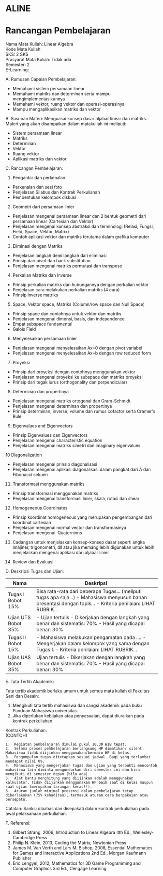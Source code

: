 # ALINE
# Rancangan Pembelajaran

Nama Mata Kuliah: Linear Algebra  
Kode Mata Kuliah:  
SKS: 2 SKS  
Prasyarat Mata Kuliah: Tidak ada  
Semester: 2  
E-Learning: -

A. Rumusan Capaian Pembelajaran:
- Memahami sistem persamaan linear
- Memahami matriks dan determinan serta mampu mengimplementasikannya
- Memahami vektor, ruang vektor dan operasi-operasinya
- Mampu mengaplikasikan matriks dan vektor

B. Susunan Materi:
Menguasai konsep dasar aljabar linear dan matriks.
Materi yang akan disampaikan dalam matakuliah ini meliputi:
- Sistem persamaan linear
- Matriks
- Determinan
- Vektor
- Ruang vektor
- Aplikasi matriks dan vektor

C. Rancangan Pembelajaran:

1.  Pengantar dan perkenalan
- Perkenalan dan sesi foto
- Penjelasan Silabus dan Kontrak Perkuliahan
- Pembentukan kelompok diskusi

2.  Geometri dari persamaan linier
- Penjelasan mengenai persamaan linear dan 2 bentuk geometri dari persamaan linear (Cartesian dan Vektor)
- Penjelasan mengenai konsep abstraksi dan terminologi (Relasi, Fungsi, Field, Space, Vektor, Matrix)
- Contoh aplikasi vektor dan matriks terutama dalam grafika komputer 

3.  Eliminasi dengan Matriks
- Penjelasan langkah demi langkah dari eliminasi
- Prinsip dari pivot dan back substitution
- Penjelasan mengenai matriks permutasi dan transpose

4.  Perkalian Matriks dan Inverse
- Prinsip perkalian matriks dan hubungannya dengan perkalian vektor
- Penjelasan cara melakukan perkalian matriks (4 cara)
- Prinsip inverse matriks

5.  Space, Vektor space, Matriks (Column/row space dan Null Space)
- Prinsip space dan contohnya untuk vektor dan matriks
- Penjelasan mengenai dimensi, basis, dan independence
- Empat subspace fundamental
- Galois Field

6.  Menyelesaikan persamaan linier
- Penjelasan mengenai menyelesaikan Ax=0 dengan pivot variabel
- Penjelasan mengenai menyelesaikan Ax=b dengan row reduced form

7.  Proyeksi
- Prinsip dari proyeksi dengan contohnya menggunakan vektor
- Penjelasan mengenai proyeksi ke subspace dan matriks proyeksi
- Prinsip dari tegak lurus (orthogonality dan perpendicular)

8.  Determinan dan propertinya
- Penjelasan mengenai matriks ortogonal dan Gram-Schmidt
- Penjelasan mengenai determinan dan propertinya
- Prinsip determinan, inverse, volume dan rumus cofactor serta Cramer's Rule

9. Eigenvalues and Eigenvectors
- Prinsip Eigenvalues dan Eigenvectors
- Penjelasan mengenai characteristic equation
- Penjelasan mengenai matriks simetri dan imaginary eigenvalues

10 Diagonalization
- Penjelasan mengenai prinsip diagonalisasi
- Penjelasan mengenai aplikasi diagonalisasi dalam pangkat dari A dan Fibonacci sekuen

11. Transformasi menggunakan matriks
- Prinsip transformasi menggunakan matriks
- Penjelasan mengenai transformasi linier, skala, rotasi dan shear

12. Homogeneous Coordinates
- Prinsip koordinat homogeneous yang merupakan pengembangan dari koordinat cartesian
- Penjelasan mengenai normal vector dan transformasinya
- Penjelasan mengenai  Quaternions

13.  Cadangan untuk menjelaskan konsep-konsep dasar seperti angka imajiner, trigonometri, dll atau jika memang lebih digunakan untuk lebih menjelaskan mengenai aplikasi dari aljabar linier

14.  Review dan Evaluasi

D. Deskripsi Tugas dan Ujian:

| Nama                 | Deskripsi                                                                                                                                                      |
|----------------------|----------------------------------------------------------------------------------------------------------------------------------------------------------------|
| Tugas I Bobot 15%   | Bisa rata-rata dari beberapa Tugas... (meliputi tugas apa saja...) - Mahasiswa menyusun bahan presentasi dengan topik... - Kriteria penilaian: LIHAT RUBRIK... |
| Ujian UTS Bobot 35% | - Ujian tertulis   - Dikerjakan dengan langkah yang benar dan sistematis: 70%  - Hasil yang dicapai benar: 30%                                                 |
| Tugas II Bobot 15%  | - Mahasiswa melakukan pengamatan pada .... - Mengerjakan dalam kelompok yang sama dengan Tugas I. - Kriteria penilaian: LIHAT RUBRIK...                        |
| Ujian UAS Bobot 35%  | Ujian tertulis - Dikerjakan dengan langkah yang benar dan sistematis: 70% - Hasil yang dicapai benar: 30%                                                      |

E. Tata Tertib Akademik:

Tata tertib akademik berlaku umum untuk semua mata kuliah di Fakultas Seni dan Desain:

1.	Mengikuti tata tertib mahasiswa dan sangsi akademik pada buku Panduan Mahasiswa universitas.
2.	Jika diperlukan kebijakan atau penyesuaian, dapat diuraikan pada kontrak perkuliahan.

Kontrak Perkuliahan:  
(CONTOH)

    1.	Kegiatan pembelajaran dimulai pukul 10.30 WIB tepat. 
    2.	Selama proses pembelajaran berlangsung HP dimatikan/ silent. Mahasiswa tidak diijinkan menggunakan/bermain HP di kelas. 
    3.	Pengumpulan tugas ditetapkan sesuai jadwal. Bagi yang terlambat mendapat nilai 0%.
    4.	Mahasiswa yang mengerjakan tugas dan ujian yang terbukti mencontoh mahasiswa lain diminta mengundurkan diri semester ini dan bisa mengikuti di semester depan (bila ada)
    5.	Alat bantu menghitung yang diijinkan adalah menggunakan kalkulator, tidak diijinkan menggunakan HP baik saat di kelas maupun saat ujian (merupakan larangan keras!!).
    6.	Aturan jumlah minimal presensi dalam pembelajaran tetap diberlakukan (75% kehadiran), termasuk aturan cara berpakaian atau bersepatu.
Catatan:
Sanksi dibahas dan disepakati dalam kontrak perkuliahan pada awal pelaksanaan perkuliahan.

F. Referensi:  

1. Gilbert Strang, 2009, Introduction to Linear Algebra 4th Ed., Wellesley-Cambridge Press
2. Philip N. Klein, 2013, Coding the Matrix,  Newtonian Press 
3. James M. Van Verth and Lars M. Bishop, 2008, Essential Mathematics for Games and Interactive Applications 2nd Ed., Morgan Kaufmann Publisher
4. Eric Lengyel, 2012, Mathematics for 3D Game Programming and Computer Graphics 3rd Ed., Cengage Learning
